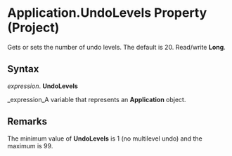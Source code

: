 
# Application.UndoLevels Property (Project)

Gets or sets the number of undo levels. The default is 20. Read/write  **Long**.


## Syntax

 _expression_. **UndoLevels**

 _expression_A variable that represents an  **Application** object.


## Remarks

The minimum value of  **UndoLevels** is 1 (no multilevel undo) and the maximum is 99.

